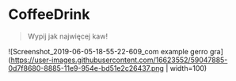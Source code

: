 # CoffeeDrink 
> Wypij jak najwięcej kaw!

![Screenshot_2019-06-05-18-55-22-609_com example gerro gra](https://user-images.githubusercontent.com/16623552/59047885-0d7f8680-8885-11e9-954e-bd51e2c26437.png  | width=100)
